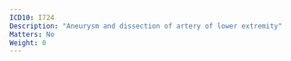 ```yaml
---
ICD10: I724
Description: "Aneurysm and dissection of artery of lower extremity"
Matters: No
Weight: 0
---
```

